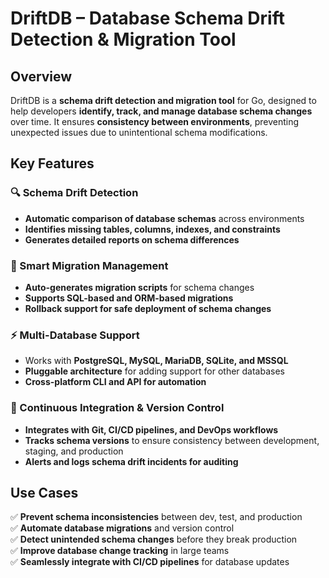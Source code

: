 # DriftDB – Database Schema Drift Detection & Migration Tool  

## Overview  
DriftDB is a **schema drift detection and migration tool** for Go, designed to help developers **identify, track, and manage database schema changes** over time. It ensures **consistency between environments**, preventing unexpected issues due to unintentional schema modifications.  

## Key Features  

### 🔍 Schema Drift Detection  
- **Automatic comparison of database schemas** across environments  
- **Identifies missing tables, columns, indexes, and constraints**  
- **Generates detailed reports on schema differences**  

### 🚀 Smart Migration Management  
- **Auto-generates migration scripts** for schema changes  
- **Supports SQL-based and ORM-based migrations**  
- **Rollback support for safe deployment of schema changes**  

### ⚡ Multi-Database Support  
- Works with **PostgreSQL, MySQL, MariaDB, SQLite, and MSSQL**  
- **Pluggable architecture** for adding support for other databases  
- **Cross-platform CLI and API for automation**  

### 🔄 Continuous Integration & Version Control  
- **Integrates with Git, CI/CD pipelines, and DevOps workflows**  
- **Tracks schema versions** to ensure consistency between development, staging, and production  
- **Alerts and logs schema drift incidents for auditing**  

## Use Cases  
✅ **Prevent schema inconsistencies** between dev, test, and production  
✅ **Automate database migrations** and version control  
✅ **Detect unintended schema changes** before they break production  
✅ **Improve database change tracking** in large teams  
✅ **Seamlessly integrate with CI/CD pipelines** for database updates  
